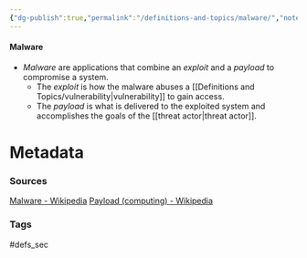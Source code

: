 ```yaml
---
{"dg-publish":true,"permalink":"/definitions-and-topics/malware/","noteIcon":""}
---
```


#### Malware
- *Malware* are applications that combine an *exploit* and a *payload* to compromise a system.
	- The *exploit* is how the malware abuses a [[Definitions and Topics/vulnerability\|vulnerability]] to gain access.
	- The *payload* is what is delivered to the exploited system and accomplishes the goals of the [[threat actor\|threat actor]].






# Metadata

### Sources
[Malware - Wikipedia](https://en.wikipedia.org/wiki/Malware)
[Payload (computing) - Wikipedia](https://en.wikipedia.org/wiki/Payload_(computing))

### Tags
#defs_sec 